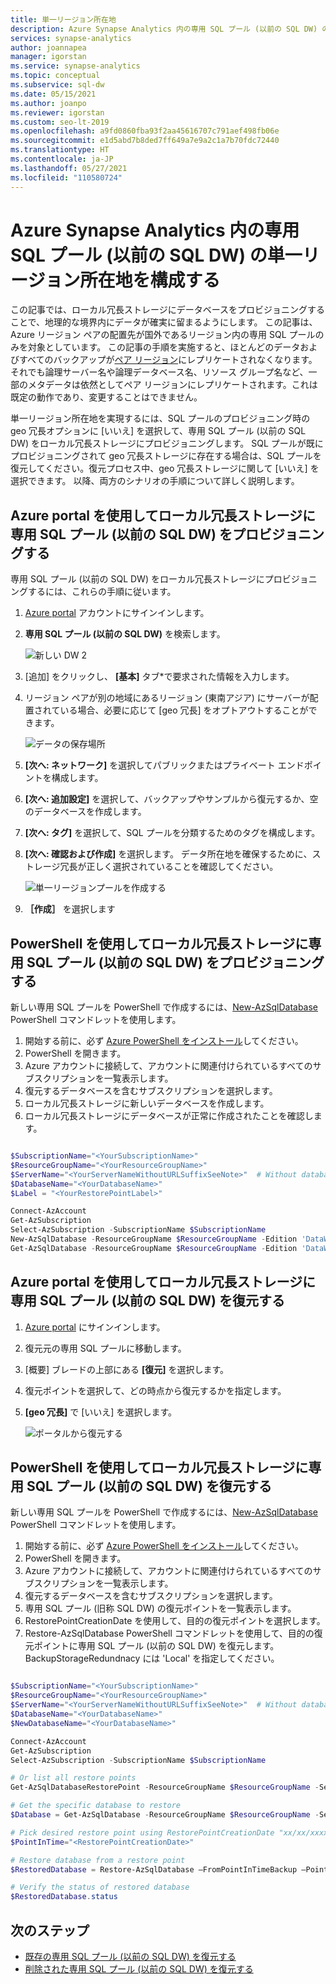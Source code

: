 ```yaml
---
title: 単一リージョン所在地
description: Azure Synapse Analytics 内の専用 SQL プール (以前の SQL DW) の単一リージョン所在地を構成するための攻略ガイド
services: synapse-analytics
author: joannapea
manager: igorstan
ms.service: synapse-analytics
ms.topic: conceptual
ms.subservice: sql-dw
ms.date: 05/15/2021
ms.author: joanpo
ms.reviewer: igorstan
ms.custom: seo-lt-2019
ms.openlocfilehash: a9fd0860fba93f2aa45616707c791aef498fb06e
ms.sourcegitcommit: e1d5abd7b8ded7ff649a7e9a2c1a7b70fdc72440
ms.translationtype: HT
ms.contentlocale: ja-JP
ms.lasthandoff: 05/27/2021
ms.locfileid: "110580724"
---
```

# <a name="configure-single-region-residency-for-a-dedicated-sql-pool-formerly-sql-dw-in-azure-synapse-analytics"></a>Azure Synapse Analytics 内の専用 SQL プール (以前の SQL DW) の単一リージョン所在地を構成する

この記事では、ローカル冗長ストレージにデータベースをプロビジョニングすることで、地理的な境界内にデータが確実に留まるようにします。 この記事は、Azure リージョン ペアの配置先が国外であるリージョン内の専用 SQL プールのみを対象としています。 この記事の手順を実施すると、ほとんどのデータおよびすべてのバックアップが[ペア リージョン](../../best-practices-availability-paired-regions.md?toc=/azure/synapse-analytics/sql-data-warehouse/toc.json&bc=/azure/synapse-analytics/sql-data-warehouse/breadcrumb/toc.json)にレプリケートされなくなります。 それでも論理サーバー名や論理データベース名、リソース グループ名など、一部のメタデータは依然としてペア リージョンにレプリケートされます。これは既定の動作であり、変更することはできません。 

単一リージョン所在地を実現するには、SQL プールのプロビジョニング時の geo 冗長オプションに [いいえ] を選択して、専用 SQL プール (以前の SQL DW) をローカル冗長ストレージにプロビジョニングします。 SQL プールが既にプロビジョニングされて geo 冗長ストレージに存在する場合は、SQL プールを復元してください。復元プロセス中、geo 冗長ストレージに関して [いいえ] を選択できます。 以降、両方のシナリオの手順について詳しく説明します。 

## <a name="provision-a-dedicated-sql-pool-formerly-sql-dw-on-locally-redundant-storage-through-azure-portal"></a>Azure portal を使用してローカル冗長ストレージに専用 SQL プール (以前の SQL DW) をプロビジョニングする

専用 SQL プール (以前の SQL DW) をローカル冗長ストレージにプロビジョニングするには、これらの手順に従います。

1. [Azure portal](https://portal.azure.com/) アカウントにサインインします。
1. **専用 SQL プール (以前の SQL DW)** を検索します。

   ![新しい DW 2](./media/sql-data-warehouse-restore-from-geo-backup/georestore-new.png)

1. [追加] をクリックし、 **[基本]** タブ*で要求された情報を入力します。

1. リージョン ペアが別の地域にあるリージョン (東南アジア) にサーバーが配置されている場合、必要に応じて [geo 冗長] をオプトアウトすることができます。 

   ![データの保存場所](./media/sql-data-warehouse-single-region-residency/data-residency-1.png)

1. **[次へ: ネットワーク]** を選択してパブリックまたはプライベート エンドポイントを構成します。 

1. **[次へ: 追加設定]** を選択して、バックアップやサンプルから復元するか、空のデータベースを作成します。  

1. **[次へ: タグ]** を選択して、SQL プールを分類するためのタグを構成します。 

1. **[次へ: 確認および作成]** を選択します。 データ所在地を確保するために、ストレージ冗長が正しく選択されていることを確認してください。 

    ![単一リージョンプールを作成する](./media/sql-data-warehouse-single-region-residency/data-residency-2.png)

1. **［作成］** を選択します  

## <a name="provision-a-dedicated-sql-pool-formerly-sql-dw-on-locally-redundant-storage-through-powershell"></a>PowerShell を使用してローカル冗長ストレージに専用 SQL プール (以前の SQL DW) をプロビジョニングする
新しい専用 SQL プールを PowerShell で作成するには、[New-AzSqlDatabase](/powershell/module/az.sql/new-azsqldatabaserestorepoint?toc=/azure/synapse-analytics/sql-data-warehouse/toc.json&bc=/azure/synapse-analytics/sql-data-warehouse/breadcrumb/toc.json) PowerShell コマンドレットを使用します。

1. 開始する前に、必ず [Azure PowerShell をインストール](/powershell/azure/?toc=/azure/synapse-analytics/sql-data-warehouse/toc.json&bc=/azure/synapse-analytics/sql-data-warehouse/breadcrumb/toc.json)してください。
2. PowerShell を開きます。
3. Azure アカウントに接続して、アカウントに関連付けられているすべてのサブスクリプションを一覧表示します。
4. 復元するデータベースを含むサブスクリプションを選択します。
5. ローカル冗長ストレージに新しいデータベースを作成します。
1. ローカル冗長ストレージにデータベースが正常に作成されたことを確認します。  

```powershell

$SubscriptionName="<YourSubscriptionName>"
$ResourceGroupName="<YourResourceGroupName>"
$ServerName="<YourServerNameWithoutURLSuffixSeeNote>"  # Without database.windows.net
$DatabaseName="<YourDatabaseName>"
$Label = "<YourRestorePointLabel>"

Connect-AzAccount
Get-AzSubscription
Select-AzSubscription -SubscriptionName $SubscriptionName
New-AzSqlDatabase -ResourceGroupName $ResourceGroupName -Edition 'DataWarehouse' -ServerName $ServerName -DatabaseName $DatabaseName -BackupStorageRedundancy 'Local'
Get-AzSqlDatabase -ResourceGroupName $ResourceGroupName -Edition 'DataWarehouse' -ServerName $ServerName -DatabaseName $DatabaseName 
```

## <a name="restore-a-dedicated-sql-pool-formerly-sql-dw-on-locally-redundant-storage-through-azure-portal"></a>Azure portal を使用してローカル冗長ストレージに専用 SQL プール (以前の SQL DW) を復元する
1. [Azure portal](https://portal.azure.com/) にサインインします。

1. 復元元の専用 SQL プールに移動します。

1. [概要] ブレードの上部にある **[復元]** を選択します。

1. 復元ポイントを選択して、どの時点から復元するかを指定します。 

1. **[geo 冗長]** で [いいえ] を選択します。 

   ![ポータルから復元する](./media/sql-data-warehouse-single-region-residency/data-residency-3.png)

## <a name="restore-a-dedicated-sql-pool-formerly-sql-dw-on-locally-redundant-storage-through-powershell"></a>PowerShell を使用してローカル冗長ストレージに専用 SQL プール (以前の SQL DW) を復元する
新しい専用 SQL プールを PowerShell で作成するには、[New-AzSqlDatabase](/powershell/module/az.sql/new-azsqldatabaserestorepoint?toc=/azure/synapse-analytics/sql-data-warehouse/toc.json&bc=/azure/synapse-analytics/sql-data-warehouse/breadcrumb/toc.json) PowerShell コマンドレットを使用します。

1. 開始する前に、必ず [Azure PowerShell をインストール](/powershell/azure/?toc=/azure/synapse-analytics/sql-data-warehouse/toc.json&bc=/azure/synapse-analytics/sql-data-warehouse/breadcrumb/toc.json)してください。
2. PowerShell を開きます。
3. Azure アカウントに接続して、アカウントに関連付けられているすべてのサブスクリプションを一覧表示します。
4. 復元するデータベースを含むサブスクリプションを選択します。
5. 専用 SQL プール (旧称 SQL DW) の復元ポイントを一覧表示します。
1. RestorePointCreationDate を使用して、目的の復元ポイントを選択します。
1. Restore-AzSqlDatabase PowerShell コマンドレットを使用して、目的の復元ポイントに専用 SQL プール (以前の SQL DW) を復元します。BackupStorageRedundnacy には 'Local' を指定してください。 

```powershell

$SubscriptionName="<YourSubscriptionName>"
$ResourceGroupName="<YourResourceGroupName>"
$ServerName="<YourServerNameWithoutURLSuffixSeeNote>"  # Without database.windows.net
$DatabaseName="<YourDatabaseName>"
$NewDatabaseName="<YourDatabaseName>"

Connect-AzAccount
Get-AzSubscription
Select-AzSubscription -SubscriptionName $SubscriptionName

# Or list all restore points
Get-AzSqlDatabaseRestorePoint -ResourceGroupName $ResourceGroupName -ServerName $ServerName -DatabaseName $DatabaseName

# Get the specific database to restore
$Database = Get-AzSqlDatabase -ResourceGroupName $ResourceGroupName -ServerName $ServerName -DatabaseName $DatabaseName

# Pick desired restore point using RestorePointCreationDate "xx/xx/xxxx xx:xx:xx xx"
$PointInTime="<RestorePointCreationDate>"

# Restore database from a restore point
$RestoredDatabase = Restore-AzSqlDatabase –FromPointInTimeBackup –PointInTime $PointInTime -ResourceGroupName $Database.ResourceGroupName -ServerName $Database.ServerName -TargetDatabaseName $NewDatabaseName –ResourceId $Database.ResourceID -BackupStorageRedundancy 'Local'

# Verify the status of restored database
$RestoredDatabase.status
```


## <a name="next-steps"></a>次のステップ

- [既存の専用 SQL プール (以前の SQL DW) を復元する](sql-data-warehouse-restore-active-paused-dw.md)
- [削除された専用 SQL プール (以前の SQL DW) を復元する](sql-data-warehouse-restore-deleted-dw.md)
